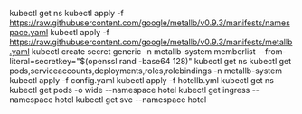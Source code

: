   kubectl get ns
  kubectl apply -f https://raw.githubusercontent.com/google/metallb/v0.9.3/manifests/namespace.yaml
  kubectl apply -f https://raw.githubusercontent.com/google/metallb/v0.9.3/manifests/metallb.yaml
  kubectl create secret generic -n metallb-system memberlist --from-literal=secretkey="$(openssl rand -base64 128)"
  kubectl get ns
  kubectl get pods,serviceaccounts,deployments,roles,rolebindings -n metallb-system
  kubectl apply -f config.yaml
  kubectl apply -f hotellb.yml
  kubectl get ns
  kubectl get pods -o wide --namespace hotel
  kubectl get ingress --namespace hotel
  kubectl get svc --namespace hotel